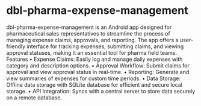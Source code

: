 # dbl-pharma-expense-management
dbl-pharma-expense-management is an Android app designed for pharmaceutical sales representatives to streamline the process of managing expense claims, approvals, and reporting. The app offers a user-friendly interface for tracking expenses, submitting claims, and viewing approval statuses, making it an essential tool for pharma field teams.
Features
•	Expense Claims: Easily log and manage daily expenses with category and description options.
•	Approval Workflow: Submit claims for approval and view approval status in real-time.
•	Reporting: Generate and view summaries of expenses for custom time periods.
•	Data Storage: Offline data storage with SQLite database for efficient and secure local storage.
•	API Integration: Syncs with a central server to store data securely on a remote database.

